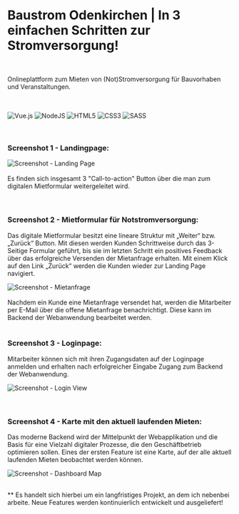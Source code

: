 # Baustrom Odenkirchen | In 3 einfachen Schritten zur Stromversorgung!

<br>


Onlineplattform zum Mieten von (Not)Stromversorgung für Bauvorhaben und Veranstaltungen.
<br>
<br>
<br>

![Vue.js](https://img.shields.io/badge/vuejs-%2335495e.svg?style=for-the-badge&logo=vuedotjs&logoColor=%234FC08D)
![NodeJS](https://img.shields.io/badge/node.js-6DA55F?style=for-the-badge&logo=node.js&logoColor=white)
![HTML5](https://img.shields.io/badge/html5-%23E34F26.svg?style=for-the-badge&logo=html5&logoColor=white)
![CSS3](https://img.shields.io/badge/css3-%231572B6.svg?style=for-the-badge&logo=css3&logoColor=white)
![SASS](https://img.shields.io/badge/SASS-hotpink.svg?style=for-the-badge&logo=SASS&logoColor=white)

<br>

### Screenshot 1 - Landingpage:
![Screenshot - Landing Page](https://github.com/user-attachments/assets/5632dc00-d7c6-47d5-bc96-c45ac0173a5f)
<br>
<br>
Es finden sich insgesamt 3 "Call-to-action" Button über die man zum digitalen Mietformular weitergeleitet wird.
<br>
<br>
<br>

### Screenshot 2 - Mietformular für Notstromversorgung:
Das digitale Mietformular besitzt eine lineare Struktur mit „Weiter“ bzw. „Zurück“ Button. Mit diesen werden Kunden Schrittweise durch das 3-Seitige Formular geführt, bis sie im letzten Schritt ein positives Feedback über das erfolgreiche Versenden der Mietanfrage erhalten. Mit einem Klick auf den Link „Zurück“ werden die Kunden wieder zur Landing Page navigiert.
<br>

![Screenshot - Mietanfrage](https://github.com/user-attachments/assets/31345311-0b8b-4ec5-a4a4-f54e6fd1bf62)
<br>
<br>
Nachdem ein Kunde eine Mietanfrage versendet hat, werden die Mitarbeiter per E-Mail über die offene Mietanfrage benachrichtigt. Diese kann im Backend der Webanwendung bearbeitet werden.
<br>
<br>

### Screenshot 3 - Loginpage:
Mitarbeiter können sich mit ihren Zugangsdaten auf der Loginpage anmelden und erhalten nach erfolgreicher Eingabe Zugang zum Backend der Webanwendung.
<br>

![Screenshot - Login View](https://github.com/user-attachments/assets/21294028-c61c-4656-ab59-18575b887a9d)
<br>
<br>
<br>

### Screenshot 4 - Karte mit den aktuell laufenden Mieten:
Das moderne Backend wird der Mittelpunkt der Webapplikation und die Basis für eine Vielzahl digitaler Prozesse, die den Geschäftbetrieb optimieren sollen. Eines der ersten Feature ist eine Karte, auf der alle aktuell laufenden Mieten beobachtet werden können.
<br>

![Screenshot - Dashboard Map](https://github.com/user-attachments/assets/a27f11b3-67f8-419d-ac68-3bf7eaaf13dd)

<br>
** Es handelt sich hierbei um ein langfristiges Projekt, an dem ich nebenbei arbeite. Neue Features werden kontinuierlich entwickelt und ausgeliefert!
